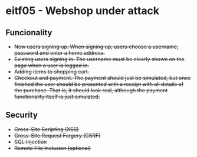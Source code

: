 # eitf05 - Webshop under attack

## Funcionality
* ~~New users signing up. When signing up, users choose a username, password and enter a home
address.~~
* ~~Existing users signing in. The username must be clearly shown on the page when a user is logged
in.~~
* ~~Adding items to shopping cart.~~
* ~~Checkout and payment. The payment should just be simulated, but once finished the user should
be presented with a receipt with all details of the purchase. That is, it should look real, although
the payment functionality itself is just simulated.~~

## Security
* ~~Cross-Site Scripting (XSS)~~
* ~~Cross-Site Request Forgery (CSRF)~~
* ~~SQL Injection~~
* ~~Remote File Inclusion (optional)~~
